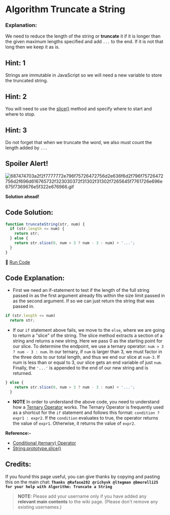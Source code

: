 # Algorithm Truncate a String

### Explanation:

We need to reduce the length of the string or **truncate** it if it is longer than the given maximum lengths specified and add `...` to the end. If it is not that long then we keep it as is.

## Hint: 1

Strings are immutable in JavaScript so we will need a new variable to store the truncated string.

## Hint: 2

You will need to use the [slice()](https://developer.mozilla.org/en-US/docs/Web/JavaScript/Reference/Global_Objects/String/slice) method and specify where to start and where to stop.

## Hint: 3

Do not forget that when we truncate the word, we also must count the length added by `...`

## Spoiler Alert!

![687474703a2f2f7777772e796f75726472756d2e636f6d2f796f75726472756d2f696d616765732f323030372f31302f31302f7265645f7761726e696e675f7369676e5f322e676966.gif](https://files.gitter.im/FreeCodeCamp/Wiki/nlOm/thumb/687474703a2f2f7777772e796f75726472756d2e636f6d2f796f75726472756d2f696d616765732f323030372f31302f31302f7265645f7761726e696e675f7369676e5f322e676966.gif)

**Solution ahead!**

## Code Solution:

```javascript
function truncateString(str, num) {
  if (str.length <= num) {
    return str;
  } else {
    return str.slice(0, num > 3 ? num - 3 : num) + '...';
  }
}
```

:rocket: [Run Code](https://repl.it/CLjU/54)

## Code Explanation:

- First we need an if-statement to test if the length of the full string passed in as the first argument already fits within the size limit passed in as the second argument. If so we can just return the string that was passed in.

```javascript
if (str.length <= num)
  return str;
```

- If our ```if``` statement above fails, we move to the ```else```, where we are going to return a "slice" of the string. The slice method extracts a section of a string and returns a new string. Here we pass 0 as the starting point for our slice. To determine the endpoint, we use a ternary operator: ```num > 3 ? num - 3 : num```. In our ternary, if ```num``` is larger than 3, we must factor in the three dots to our total length, and thus we end our slice at ```num-3```. If num is less than or equal to 3, our slice gets an end variable of just ```num```. Finally, the ```'...'``` is appended to the end of our new string and is returned.

```javascript
} else {
    return str.slice(0, num > 3 ? num - 3 : num) + '...';
  }
```

- **NOTE** In order to understand the above code, you need to understand how a [Ternary Operator](https://developer.mozilla.org/en-US/docs/Web/JavaScript/Reference/Operators/Conditional_Operator) works. The Ternary Operator is frequently used as a shortcut for the ```if``` statement and follows this format: ```condition ? expr1 : expr2```. If the ```condition``` evaluates to true, the operator returns the value of ```expr1```. Otherwise, it returns the value of ```expr2```.

**Reference:-**
- [Conditional (ternary) Operator](https://developer.mozilla.org/en-US/docs/Web/JavaScript/Reference/Operators/Conditional_Operator)
- [String.prototype.slice()](https://developer.mozilla.org/en-US/docs/Web/JavaScript/Reference/Global_Objects/String/slice)

## Credits:

If you found this page useful, you can give thanks by copying and pasting this on the main chat: **`Thanks @Rafase282 @richyvk @ltegman @bmorelli25 for your help with Algorithm: Truncate a String`**

> **NOTE:** Please add your username only if you have added any **relevant main contents** to the wiki page. (Please don't remove any existing usernames.)

